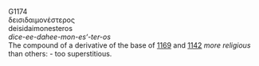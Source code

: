 <body>
  <p>G1174<br>  δεισιδαιμονέστερος  <br> deisidaimonesteros  <br><i>dice-ee-dahee-mon-es‘-ter-os </i><br>The compound of a derivative of the base of <a href="g1169.htm">1169</a> and <a href="g1142.htm">1142</a>  <i>more</i> <i>religious</i> than others: - too superstitious.<br></p>
 </body>